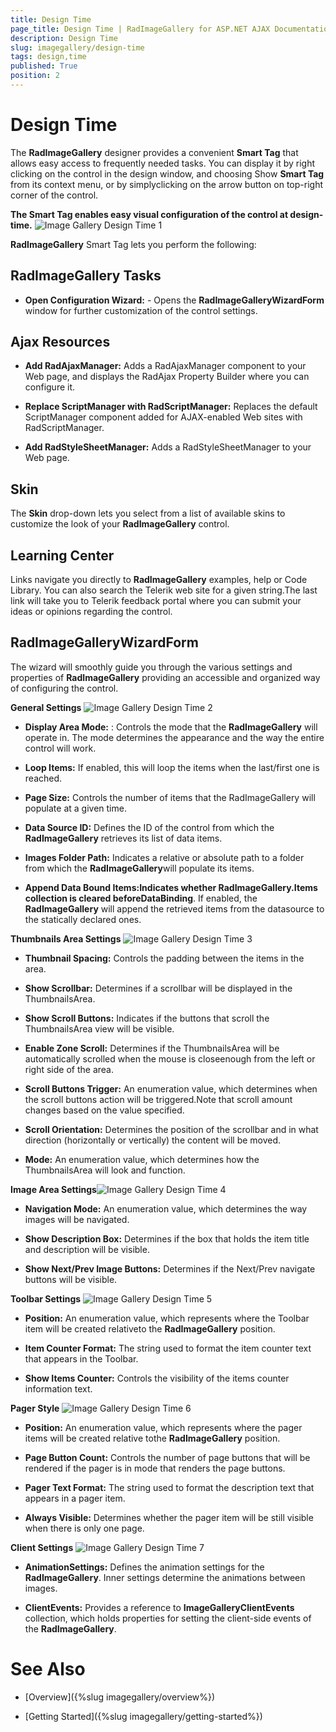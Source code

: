```yaml
---
title: Design Time
page_title: Design Time | RadImageGallery for ASP.NET AJAX Documentation
description: Design Time
slug: imagegallery/design-time
tags: design,time
published: True
position: 2
---
```


# Design Time



The **RadImageGallery** designer provides a convenient **Smart Tag** that allows easy access to frequently needed tasks. You can display it by right clicking on the control in the design window, and choosing Show **Smart Tag** from its context menu, or by simplyclicking on the arrow button on top-right corner of the control.

**The Smart Tag enables easy visual configuration of the control at design-time.**
![Image Gallery Design Time 1](images/image-gallery-design-time1.png)

**RadImageGallery** Smart Tag lets you perform the following:

## RadImageGallery Tasks

* **Open Configuration Wizard:** - Opens the **RadImageGalleryWizardForm** window for further customization of the control settings.

## Ajax Resources

* **Add RadAjaxManager:** Adds a RadAjaxManager component to your Web page, and displays the RadAjax Property Builder where you can configure it.

* **Replace ScriptManager with RadScriptManager:** Replaces the default ScriptManager component added for AJAX-enabled Web sites with RadScriptManager.

* **Add RadStyleSheetManager:** Adds a RadStyleSheetManager to your Web page.

## Skin

The **Skin** drop-down lets you select from a list of available skins to customize the look of your **RadImageGallery** control.

## Learning Center

Links navigate you directly to **RadImageGallery** examples, help or Code Library. You can also search the Telerik web site for a given string.The last link will take you to Telerik feedback portal where you can submit your ideas or opinions regarding the control.

## RadImageGalleryWizardForm

The wizard will smoothly guide you through the various settings and properties of **RadImageGallery** providing an accessible and organized way of configuring the control.

**General Settings**
![Image Gallery Design Time 2](images/image-gallery-design-time2.png)

* **Display Area Mode:** : Controls the mode that the **RadImageGallery** will operate in. The mode determines the appearance and the way the entire control will work.

* **Loop Items:** If enabled, this will loop the items when the last/first one is reached.

* **Page Size:** Controls the number of items that the RadImageGallery will populate at a given time.

* **Data Source ID:** Defines the ID of the control from which the **RadImageGallery** retrieves its list of data items.

* **Images Folder Path:** Indicates a relative or absolute path to a folder from which the **RadImageGallery**will populate its items.

* **Append Data Bound Items:**Indicates whether **RadImageGallery.Items** collection is cleared before**DataBinding**. If enabled, the **RadImageGallery** will append the retrieved items from the datasource to the statically declared ones.

**Thumbnails Area Settings**
![Image Gallery Design Time 3](images/image-gallery-design-time3.png)

* **Thumbnail Spacing:** Controls the padding between the items in the area.

* **Show Scrollbar:** Determines if a scrollbar will be displayed in the ThumbnailsArea.

* **Show Scroll Buttons:** Indicates if the buttons that scroll the ThumbnailsArea view will be visible.

* **Enable Zone Scroll:** Determines if the ThumbnailsArea will be automatically scrolled when the mouse is closeenough from the left or right side of the area.

* **Scroll Buttons Trigger:** An enumeration value, which determines when the scroll buttons action will be triggered.Note that scroll amount changes based on the value specified.

* **Scroll Orientation:** Determines the position of the scrollbar and in what direction (horizontally or vertically) the content will be moved.

* **Mode:** An enumeration value, which determines how the ThumbnailsArea will look and function.

**Image Area Settings**![Image Gallery Design Time 4](images/image-gallery-design-time4.png)

* **Navigation Mode:** An enumeration value, which determines the way images will be navigated.

* **Show Description Box:** Determines if the box that holds the item title and description will be visible.

* **Show Next/Prev Image Buttons:** Determines if the Next/Prev navigate buttons will be visible.

**Toolbar Settings**
![Image Gallery Design Time 5](images/image-gallery-design-time5.png)

* **Position:** An enumeration value, which represents where the Toolbar item will be created relativeto the **RadImageGallery** position.

* **Item Counter Format:** The string used to format the item counter text that appears in the Toolbar.

* **Show Items Counter:** Controls the visibility of the items counter information text.

**Pager Style**
![Image Gallery Design Time 6](images/image-gallery-design-time6.png)

* **Position:** An enumeration value, which represents where the pager items will be created relative tothe **RadImageGallery** position.

* **Page Button Count:** Controls the number of page buttons that will be rendered if the pager is in mode that renders the page buttons.

* **Pager Text Format:** The string used to format the description text that appears in a pager item.

* **Always Visible:** Determines whether the pager item will be still visible when there is only one page.

**Client Settings**
![Image Gallery Design Time 7](images/image-gallery-design-time7.png)

* **AnimationSettings:** Defines the animation settings for the **RadImageGallery**. Inner settings determine the animations between images.

* **ClientEvents:** Provides a reference to **ImageGalleryClientEvents** collection, which holds properties for setting the client-side events of the **RadImageGallery**.

# See Also

 * [Overview]({%slug imagegallery/overview%})

 * [Getting Started]({%slug imagegallery/getting-started%})
